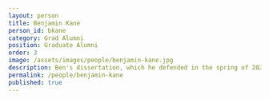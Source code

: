 ```yaml
---
layout: person  
title: Benjamin Kane
person_id: bkane
category: Grad Alumni
position: Graduate Alumni 
order: 3
image: /assets/images/people/benjamin-kane.jpg     
description: Ben's dissertation, which he defended in the spring of 2024, focused on the development of plan-based dialogue systems.
permalink: /people/benjamin-kane
published: true
---
```

